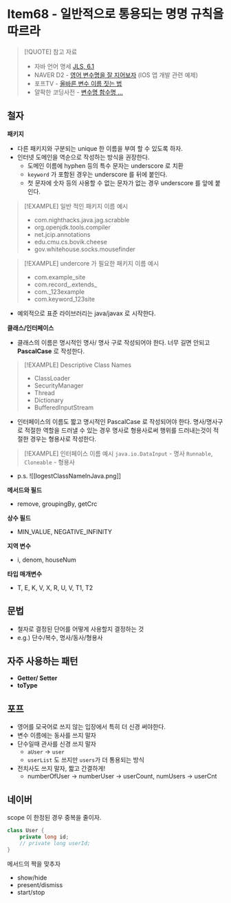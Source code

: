 # Item68 - 일반적으로 통용되는 명명 규칙을 따르라


> [!QUOTE] 참고 자료
> - 자바 언어 명세 [JLS, 6.1](https://docs.oracle.com/javase/specs/jls/se7/html/jls-6.html#jls-6.1)
> - NAVER D2 - [영어 변수명을 잘 지어보자](https://youtu.be/rbSnkiqPnJI) (IOS 앱 개발 관련 예제)
> - 포프TV - [올바른 변수 이름 짓는 법](https://youtu.be/ZtkIwGZZAq8) 
> - 얄팍한 코딩사전 - [변수명 함수명 ...](https://youtu.be/-GQLJSpiE2M)

## 철자

**패키지**

- 다른 패키지와 구분되는 unique 한 이름을 부여 할 수 있도록 하자.
- 인터넷 도메인을 역순으로 작성하는 방식을 권장한다.
	- 도메인 이름에 hyphen 등의 특수 문자는 underscore 로 치환
	- `keyword` 가 포함된 경우는 underscore 를 뒤에 붙인다.
	- 첫 문자에 숫자 등의 사용할 수 없는 문자가 없는 경우 underscore 를 앞에 붙인다.

> [!EXAMPLE] 일반 적인 패키지 이름 예시
> - com.nighthacks.java.jag.scrabble
> - org.openjdk.tools.compiler
> - net.jcip.annotations
> - edu.cmu.cs.bovik.cheese
> - gov.whitehouse.socks.mousefinder

> [!EXAMPLE] undercore 가 필요한 패키지 이름 예시
> - com.example_site
> - com.record_.extends_
> - com._123example
> - com.keyword_123site

- 예외적으로 표준 라이브러리는 java/javax 로 시작한다. 

**클래스/인터페이스**

- 클래스의 이름은 명시적인 명사/ 명사 구로 작성되어야 한다. 너무 길면 안되고 **PascalCase** 로 작성한다.

> [!EXAMPLE] Descriptive Class Names
> - ClassLoader
> - SecurityManager
> - Thread
> - Dictionary
> - BufferedInputStream

- 인터페이스의 이름도 짧고 명시적인 PascalCase 로 작성되어야 한다. 명사/명사구로 적절한 역할을 드러낼 수 있는 경우 명사로 형용사로써 행위를 드러내는것이 적절한 경우는 형용사로 작성한다.

> [!EXAMPLE] 인터페이스 이름 예시
> `java.io.DataInput` - 명사
> `Runnable`, `Cloneable` - 형용사

- p.s.
![[logestClassNameInJava.png]]

**메서드와 필드**
- remove, groupingBy, getCrc

**상수 필드**
- MIN_VALUE, NEGATIVE_INFINITY

**지역 변수**
- i, denom, houseNum

**타입 매개변수**
- T, E, K, V, X, R, U, V, T1, T2
## 문법

- 철자로 결정된 단어를 어떻게 사용할지 결정하는 것
- e.g.) 단수/복수, 명사/동사/형용사

## 자주 사용하는 패턴

- **Getter/ Setter**
- **toType**

## 포프

- 영어를 모국어로 쓰지 않는 입장에서 특히 더 신경 써야한다.
- 변수 이름에는 동사를 쓰지 말자
- 단수일때 관사를 신경 쓰지 말자
	- `aUser` -> `user`
	- `userList` 도 쓰지만 `users`가 더 통용되는 방식
- 전치사도 쓰지 말자, 짧고 간결하게!
	- numberOfUser -> numberUser -> userCount, numUsers -> userCnt


## 네이버 

scope 이 한정된 경우 중복을 줄이자.
```java
class User {
	private long id; 
	// private long userId; 
}
```

메서드의 짝을 맞추자

- show/hide
- present/dismiss
- start/stop
